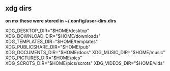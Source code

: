 ## xdg dirs
__on mx these were stored in ~/.config/user-dirs.dirs__

XDG_DESKTOP_DIR="$HOME/desktop"
XDG_DOWNLOAD_DIR="$HOME/downloads"
XDG_TEMPLATES_DIR="$HOME/templates"
XDG_PUBLICSHARE_DIR="$HOME/pub"
XDG_DOCUMENTS_DIR="$HOME/docs"
XDG_MUSIC_DIR="$HOME/music"
XDG_PICTURES_DIR="$HOME/pics"
XDG_SCROTS_DIR="$HOME/pics/scrots"
XDG_VIDEOS_DIR="$HOME/vids"
